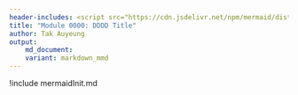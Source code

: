 ```yaml
---
header-includes: <script src="https://cdn.jsdelivr.net/npm/mermaid/dist/mermaid.min.js" type="text/javascript"></script>
title: "Module 0000: DDDD Title"
author: Tak Auyeung
output: 
	md_document:
  	variant: markdown_mmd
---
```

!include mermaidInit.md

